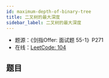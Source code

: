 ```yaml
---
id: maximum-depth-of-binary-tree
title: 二叉树的最大深度
sidebar_label: 二叉树的最大深度
---
```


- 题源：《剑指Offer: 面试题 55-1》P271
- 在线：[LeetCode: 104](https://leetcode-cn.com/problems/maximum-depth-of-binary-tree/)

## 题目
